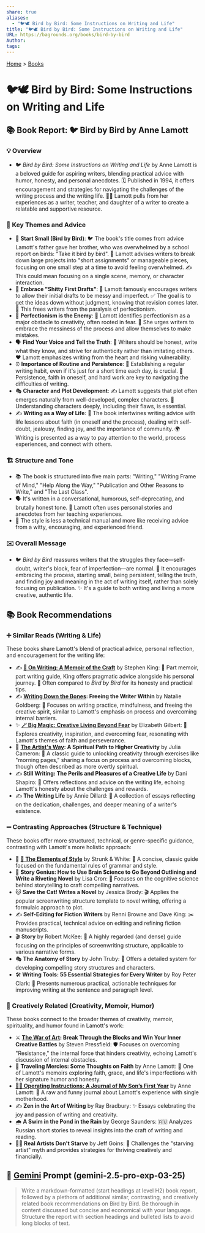 ```yaml
---
share: true
aliases:
  - "🐦🕊️ Bird by Bird: Some Instructions on Writing and Life"
title: "🐦🕊️ Bird by Bird: Some Instructions on Writing and Life"
URL: https://bagrounds.org/books/bird-by-bird
Author: 
tags: 
---
```

[Home](../index.md) > [Books](./index.md)  
# 🐦🕊️ Bird by Bird: Some Instructions on Writing and Life  
## 📚 Book Report: 🐦 Bird by Bird by Anne Lamott  
  
### 💡 Overview  
* 🐦 *Bird by Bird: Some Instructions on Writing and Life* by Anne Lamott is a beloved guide for aspiring writers, blending practical advice with humor, honesty, and personal anecdotes. 🗓️ Published in 1994, it offers encouragement and strategies for navigating the challenges of the writing process and the writing life. 👩‍🏫 Lamott pulls from her experiences as a writer, teacher, and daughter of a writer to create a relatable and supportive resource.  
  
### 🔑 Key Themes and Advice  
* 🤏 **Start Small (Bird by Bird)**: 🐦 The book's title comes from advice Lamott's father gave her brother, who was overwhelmed by a school report on birds: "Take it bird by bird". 📝 Lamott advises writers to break down large projects into "short assignments" or manageable pieces, focusing on one small step at a time to avoid feeling overwhelmed. ✍️ This could mean focusing on a single scene, memory, or character interaction.  
* 💩 **Embrace "Shitty First Drafts"**: 📝 Lamott famously encourages writers to allow their initial drafts to be messy and imperfect. ✅ The goal is to get the ideas down without judgment, knowing that revision comes later. 🚫 This frees writers from the paralysis of perfectionism.  
* 👿 **Perfectionism is the Enemy**: 🚫 Lamott identifies perfectionism as a major obstacle to creativity, often rooted in fear. 🥺 She urges writers to embrace the messiness of the process and allow themselves to make mistakes.  
* 🗣️ **Find Your Voice and Tell the Truth**: 💯 Writers should be honest, write what they know, and strive for authenticity rather than imitating others. ❤️ Lamott emphasizes writing from the heart and risking vulnerability.  
* ⏰ **Importance of Routine and Persistence**: 📅 Establishing a regular writing habit, even if it's just for a short time each day, is crucial. 💪 Persistence, faith in oneself, and hard work are key to navigating the difficulties of writing.  
* 🎭 **Character and Plot Development**: ✍️ Lamott suggests that plot often emerges naturally from well-developed, complex characters. 🤔 Understanding characters deeply, including their flaws, is essential.  
* ✍️ **Writing as a Way of Life**: 🤝 The book intertwines writing advice with life lessons about faith (in oneself and the process), dealing with self-doubt, jealousy, finding joy, and the importance of community. 🌍 Writing is presented as a way to pay attention to the world, process experiences, and connect with others.  
  
### 🏗️ Structure and Tone  
* 📚 The book is structured into five main parts: "Writing," "Writing Frame of Mind," "Help Along the Way," "Publication and Other Reasons to Write," and "The Last Class".  
* 🗣️ It's written in a conversational, humorous, self-deprecating, and brutally honest tone. 🤣 Lamott often uses personal stories and anecdotes from her teaching experiences.  
* 🤝 The style is less a technical manual and more like receiving advice from a witty, encouraging, and experienced friend.  
  
### ✉️ Overall Message  
* 🐦 *Bird by Bird* reassures writers that the struggles they face—self-doubt, writer's block, fear of imperfection—are normal. 🤗 It encourages embracing the process, starting small, being persistent, telling the truth, and finding joy and meaning in the act of writing itself, rather than solely focusing on publication. ✨ It's a guide to both writing and living a more creative, authentic life.  
  
## 📚 Book Recommendations  
  
### ➕ Similar Reads (Writing & Life)  
These books share Lamott's blend of practical advice, personal reflection, and encouragement for the writing life:  
* ✍️ **[📜 On Writing: A Memoir of the Craft](./on-writing.md)** by Stephen King: 📖 Part memoir, part writing guide, King offers pragmatic advice alongside his personal journey. 🤝 Often compared to *Bird by Bird* for its honesty and practical tips.  
* ✍️ **[Writing Down the Bones](./writing-down-the-bones.md): Freeing the Writer Within** by Natalie Goldberg: 🧘 Focuses on writing practice, mindfulness, and freeing the creative spirit, similar to Lamott's emphasis on process and overcoming internal barriers.  
* ✨ **[🪄 Big Magic: Creative Living Beyond Fear](./big-magic.md)** by Elizabeth Gilbert: 🚀 Explores creativity, inspiration, and overcoming fear, resonating with Lamott's themes of faith and perseverance.  
* 🎨 **[The Artist's Way](./the-artists-way.md): A Spiritual Path to Higher Creativity** by Julia Cameron: 🧘 A classic guide to unlocking creativity through exercises like "morning pages," sharing a focus on process and overcoming blocks, though often described as more overtly spiritual.  
* ✍️ **Still Writing: The Perils and Pleasures of a Creative Life** by Dani Shapiro: 🤔 Offers reflections and advice on the writing life, echoing Lamott's honesty about the challenges and rewards.  
* ✍️ **The Writing Life** by Annie Dillard: 📖 A collection of essays reflecting on the dedication, challenges, and deeper meaning of a writer's existence.  
  
### ➖ Contrasting Approaches (Structure & Technique)  
These books offer more structured, technical, or genre-specific guidance, contrasting with Lamott's more holistic approach:  
* 📝 **[🦢 The Elements of Style](./the-elements-of-style.md)** by Strunk & White: 📜 A concise, classic guide focused on the fundamental rules of grammar and style.  
* 🧠 **Story Genius: How to Use Brain Science to Go Beyond Outlining and Write a Riveting Novel** by Lisa Cron: 🔬 Focuses on the cognitive science behind storytelling to craft compelling narratives.  
* 🐱 **Save the Cat! Writes a Novel** by Jessica Brody: 🎬 Applies the popular screenwriting structure template to novel writing, offering a formulaic approach to plot.  
* ✍️ **Self-Editing for Fiction Writers** by Renni Browne and Dave King: ✂️ Provides practical, technical advice on editing and refining fiction manuscripts.  
* 🎬 **Story** by Robert McKee: 📖 A highly regarded (and dense) guide focusing on the principles of screenwriting structure, applicable to various narrative forms.  
* 🎭 **The Anatomy of Story** by John Truby: 📖 Offers a detailed system for developing compelling story structures and characters.  
* 🛠️ **Writing Tools: 55 Essential Strategies for Every Writer** by Roy Peter Clark: 🧰 Presents numerous practical, actionable techniques for improving writing at the sentence and paragraph level.  
  
### 🎨 Creatively Related (Creativity, Memoir, Humor)  
These books connect to the broader themes of creativity, memoir, spirituality, and humor found in Lamott's work:  
* ⚔️ **[The War of Art](./the-war-of-art.md): Break Through the Blocks and Win Your Inner Creative Battles** by Steven Pressfield: 🛡️ Focuses on overcoming "Resistance," the internal force that hinders creativity, echoing Lamott's discussion of internal obstacles.  
* 🙏 **Traveling Mercies: Some Thoughts on Faith** by Anne Lamott: 📖 One of Lamott's memoirs exploring faith, grace, and life's imperfections with her signature humor and honesty.  
* **[👶📖 Operating Instructions: A Journal of My Son’s First Year](./operating-instructions-a-journal-of-my-sons-first-year.md)** by Anne Lamott: 📝 A raw and funny journal about Lamott's experience with single motherhood.  
* ✍️ **Zen in the Art of Writing** by Ray Bradbury: ✨ Essays celebrating the joy and passion of writing and creativity.  
* 🌧️ **A Swim in the Pond in the Rain** by George Saunders: 🇷🇺 Analyzes Russian short stories to reveal insights into the craft of writing and reading.  
* 🧑‍🎨 **Real Artists Don't Starve** by Jeff Goins: 🚫 Challenges the "starving artist" myth and provides strategies for thriving creatively and financially.  
  
## 💬 [Gemini](../software/gemini.md) Prompt (gemini-2.5-pro-exp-03-25)  
> Write a markdown-formatted (start headings at level H2) book report, followed by a plethora of additional similar, contrasting, and creatively related book recommendations on Bird by Bird. Be thorough in content discussed but concise and economical with your language. Structure the report with section headings and bulleted lists to avoid long blocks of text.